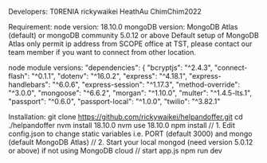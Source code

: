 Developers:
T0RENIA rickywaikei HeathAu ChimChim2022

Requirement:
node version: 18.10.0
mongoDB version: MongoDB Atlas (default) or mongoDB community 5.0.12 or above
Default setup of MongoDB Atlas only permit ip address from SCOPE office at TST, please contact our team member if you want to connect from other location.

node module versions:
  "dependencies": {
    "bcryptjs": "^2.4.3",
    "connect-flash": "^0.1.1",
    "dotenv": "^16.0.2",
    "express": "^4.18.1",
    "express-handlebars": "^6.0.6",
    "express-session": "^1.17.3",
    "method-override": "^3.0.0",
    "mongoose": "^6.6.2",
    "morgan": "^1.10.0",
    "multer": "^1.4.5-lts.1",
    "passport": "^0.6.0",
    "passport-local": "^1.0.0",
    "twilio": "^3.82.1"

Installation:
git clone https://github.com/rickywaikei/helpandoffer.git
cd ./helpandoffer
nvm install 18.10.0
nvm use 18.10.0
npm install
// 1. Edit config.json to change static variables i.e. PORT (default 3000) and mongo (default MongoDB Atlas)
// 2. Start your local mongod (need version 5.0.12 or above) 
      if not using MongoDB cloud
// start app.js
npm run dev

